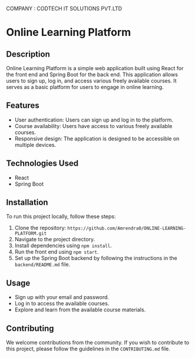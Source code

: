 COMPANY : CODTECH IT SOLUTIONS PVT.LTD



# Online Learning Platform

## Description
Online Learning Platform is a simple web application built using React for the front end and Spring Boot for the back end. This application allows users to sign up, log in, and access various freely available courses. It serves as a basic platform for users to engage in online learning.

## Features
- User authentication: Users can sign up and log in to the platform.
- Course availability: Users have access to various freely available courses.
- Responsive design: The application is designed to be accessible on multiple devices.

## Technologies Used
- React
- Spring Boot

## Installation
To run this project locally, follow these steps:
1. Clone the repository: `https://github.com/Amrendra0/ONLINE-LEARNING-PLATFORM.git`
2. Navigate to the project directory.
3. Install dependencies using `npm install`.
4. Run the front end using `npm start`.
5. Set up the Spring Boot backend by following the instructions in the `backend/README.md` file.

## Usage
- Sign up with your email and password.
- Log in to access the available courses.
- Explore and learn from the available course materials.

## Contributing
We welcome contributions from the community. If you wish to contribute to this project, please follow the guidelines in the `CONTRIBUTING.md` file.




